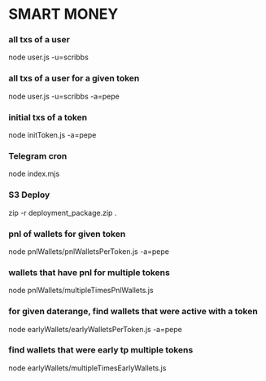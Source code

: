 # SMART MONEY

### all txs of a user
node user.js -u=scribbs

### all txs of a user for a given token
node user.js -u=scribbs -a=pepe

### initial txs of a token
node initToken.js -a=pepe  

### Telegram cron
node index.mjs

### S3 Deploy
zip -r deployment_package.zip .

### pnl of wallets for given token
node pnlWallets/pnlWalletsPerToken.js -a=pepe

### wallets that have pnl for multiple tokens
node pnlWallets/multipleTimesPnlWallets.js

### for given daterange, find wallets that were active with a token
node earlyWallets/earlyWalletsPerToken.js -a=pepe

### find wallets that were early tp multiple tokens
node earlyWallets/multipleTimesEarlyWallets.js
